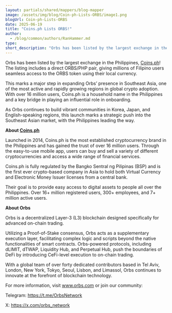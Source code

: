 ```yaml
---
layout: partials/shared/mappers/blog-mapper
image: /assets/img/blog/Coin-ph-Lists-ORBS/image1.png
blogUrl: Coin-ph-Lists-ORBS
date: 2025-06-19
title: "Coins.ph Lists ORBS!"
author:
  - /blog/common/authors/RanHammer.md
type:
short_description: "Orbs has been listed by the largest exchange in the Philippines, Coins.ph!"
---
```


Orbs has been listed by the largest exchange in the Philippines, [Coins.ph](http://Coins.ph)\! The listing includes a direct ORBS/PHP pair, giving millions of Filipino users seamless access to the ORBS token using their local currency. 

This marks a major step in expanding Orbs’ presence in Southeast Asia, one of the most active and rapidly growing regions in global crypto adoption. With over 16 million users, Coins.ph is a household name in the Philippines and a key bridge in playing an influential role in onboarding. 

As Orbs continues to build vibrant communities in Korea, Japan, and English-speaking regions, this launch marks a strategic push into the Southeast Asian market, with the Philippines leading the way.

<div class='line-separator'> </div>

**About [Coins.ph](http://Coins.ph)**

Launched in 2014, Coins.ph is the most established cryptocurrency brand in the Philippines and has gained the trust of over 16 million users. Through the easy-to-use mobile app, users can buy and sell a variety of different cryptocurrencies and access a wide range of financial services. 

Coins.ph is fully regulated by the Bangko Sentral ng Pilipinas (BSP) and is the first ever crypto-based company in Asia to hold both Virtual Currency and Electronic Money Issuer licenses from a central bank.

Their goal is to provide easy access to digital assets to people all over the Philippines. Over 16+ million registered users, 300+ employees, and 7+ million active users. 

<div class='line-separator'> </div>

**About Orbs**

Orbs is a decentralized Layer-3 (L3) blockchain designed specifically for advanced on-chain trading. 

Utilizing a Proof-of-Stake consensus, Orbs acts as a supplementary execution layer, facilitating complex logic and scripts beyond the native functionalities of smart contracts. Orbs-powered protocols, including dLIMIT, dTWAP, Liquidity Hub, and Perpetual Hub, push the boundaries of DeFi by introducing CeFi-level execution to on-chain trading.

With a global team of over forty dedicated contributors based in Tel Aviv, London, New York, Tokyo, Seoul, Lisbon, and Limassol, Orbs continues to innovate at the forefront of blockchain technology.

For more information, visit www.orbs.com or join our community:

Telegram: https://t.me/OrbsNetwork

X: https://x.com/orbs_network






